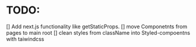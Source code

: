 # TODO:

[] Add next.js functionality like getStaticProps. [] move Componetnts from pages to main root [] clean styles from className into Styled-compoentns with taiwindcss
